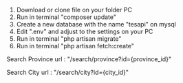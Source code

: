 1. Download or clone file on your folder PC
2. Run in terminal "composer update"
3. Create a new database with the name "tesapi" on mysql
4. Edit ".env" and adjust to the settings on your PC
5. Run in terminal "php artisan migrate"
6. Run in terminal "php artisan fetch:create"

Search Province
 url : "/search/province?id={province_id}"
 
Search City
 url : "/search/city?id={city_id}"
